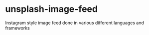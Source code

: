 # unsplash-image-feed
 Instagram style image feed done in various different languages and frameworks
